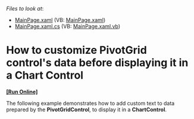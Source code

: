 <!-- default file list -->
*Files to look at*:

* [MainPage.xaml](./CS/DXPivotGrid_CustomizeChartData/MainPage.xaml) (VB: [MainPage.xaml](./VB/DXPivotGrid_CustomizeChartData/MainPage.xaml))
* [MainPage.xaml.cs](./CS/DXPivotGrid_CustomizeChartData/MainPage.xaml.cs) (VB: [MainPage.xaml.vb](./VB/DXPivotGrid_CustomizeChartData/MainPage.xaml.vb))
<!-- default file list end -->
# How to customize PivotGrid control's data before displaying it in a Chart Control
<!-- run online -->
**[[Run Online]](https://codecentral.devexpress.com/e3875)**
<!-- run online end -->


<p>The following example demonstrates how to add custom text to data prepared by the <strong>PivotGridControl</strong>, to display it in a <strong>ChartControl</strong>.</p><br />


<br/>


